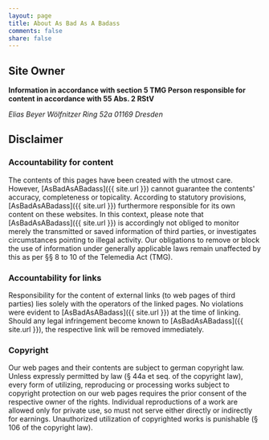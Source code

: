 ```yaml
---
layout: page
title: About As Bad As A Badass
comments: false
share: false
---
```


## Site Owner
**Information in accordance with section 5 TMG
Person responsible for content in accordance with 55 Abs. 2 RStV**

*Elias Beyer
Wölfnitzer Ring 52a
01169 Dresden*

## Disclaimer

### Accountability for content
The contents of this pages have been created with the utmost care. However, [AsBadAsABadass]({{ site.url }}) cannot guarantee the contents' accuracy, completeness or topicality. According to statutory provisions, [AsBadAsABadass]({{ site.url }}) furthermore responsible for its own content on these websites. In this context, please note that [AsBadAsABadass]({{ site.url }}) is accordingly not obliged to monitor merely the transmitted or saved information of third parties, or investigates circumstances pointing to illegal activity. Our obligations to remove or block the use of information under generally applicable laws remain unaffected by this as per §§ 8 to 10 of the Telemedia Act (TMG).

### Accountability for links
Responsibility for the content of external links (to web pages of third parties) lies solely with the operators of the linked pages. No violations were evident to [AsBadAsABadass]({{ site.url }}) at the time of linking. Should any legal infringement become known to [AsBadAsABadass]({{ site.url }}), the respective link will be removed immediately.

### Copyright
Our web pages and their contents are subject to german copyright law. Unless expressly permitted by law (§ 44a et seq. of the copyright law), every form of utilizing, reproducing or processing works subject to copyright protection on our web pages requires the prior consent of the respective owner of the rights. Individual reproductions of a work are allowed only for private use, so must not serve either directly or indirectly for earnings. Unauthorized utilization of copyrighted works is punishable (§ 106 of the copyright law).


[^1]: Source: [muster-vorlagen.net](http://muster-vorlagen.net)